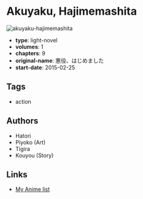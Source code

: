 # Akuyaku, Hajimemashita

![akuyaku-hajimemashita](https://cdn.myanimelist.net/images/manga/3/175990.jpg)

-   **type**: light-novel
-   **volumes**: 1
-   **chapters**: 9
-   **original-name**: 悪役、はじめました
-   **start-date**: 2015-02-25

## Tags

-   action

## Authors

-   Hatori
-   Piyoko (Art)
-   Tigira
-   Kouyou (Story)

## Links

-   [My Anime list](https://myanimelist.net/manga/86351/Akuyaku_Hajimemashita)
